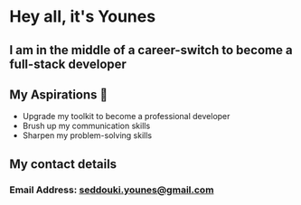 # Hey all, it's Younes

## I am in the middle of a career-switch to become a full-stack developer

## My Aspirations 🥇

- Upgrade my toolkit to become a professional developer
- Brush up my communication skills
- Sharpen my problem-solving skills

## My contact details

### Email Address: <seddouki.younes@gmail.com>
